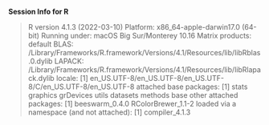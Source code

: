 
**Session Info for R**


> R version 4.1.3 (2022-03-10)
Platform: x86_64-apple-darwin17.0 (64-bit)
Running under: macOS Big Sur/Monterey 10.16
Matrix products: default
BLAS:   /Library/Frameworks/R.framework/Versions/4.1/Resources/lib/libRblas
.0.dylib
LAPACK: /Library/Frameworks/R.framework/Versions/4.1/Resources/lib/libRlapa
ck.dylib
locale:
[1] en_US.UTF-8/en_US.UTF-8/en_US.UTF-8/C/en_US.UTF-8/en_US.UTF-8
attached base packages:
[1] stats     graphics  grDevices utils     datasets  methods   base
other attached packages:
[1] beeswarm_0.4.0     RColorBrewer_1.1-2
loaded via a namespace (and not attached):
[1] compiler_4.1.3
